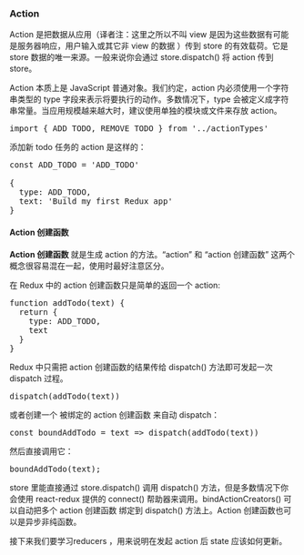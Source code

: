 <h3>Action</h3>

Action 是把数据从应用（译者注：这里之所以不叫 view 是因为这些数据有可能是服务器响应，用户输入或其它非 view 的数据 ）传到 store 的有效载荷。它是 store 数据的唯一来源。一般来说你会通过 store.dispatch() 将 action 传到 store。

Action 本质上是 JavaScript 普通对象。我们约定，action 内必须使用一个字符串类型的 type 字段来表示将要执行的动作。多数情况下，type 会被定义成字符串常量。当应用规模越来越大时，建议使用单独的模块或文件来存放 action。
<pre>
import { ADD_TODO, REMOVE_TODO } from '../actionTypes'
</pre>

添加新 todo 任务的 action 是这样的：

<pre>
const ADD_TODO = 'ADD_TODO'

{
  type: ADD_TODO,
  text: 'Build my first Redux app'
}
</pre>

<h4>Action 创建函数</h4>

<b>Action 创建函数</b> 就是生成 action 的方法。“action” 和 “action 创建函数” 这两个概念很容易混在一起，使用时最好注意区分。

在 Redux 中的 action 创建函数只是简单的返回一个 action:
<pre>
function addTodo(text) {
  return {
    type: ADD_TODO,
    text
  }
}
</pre>

Redux 中只需把 action 创建函数的结果传给 dispatch() 方法即可发起一次 dispatch 过程。
<pre>
dispatch(addTodo(text))
</pre>


或者创建一个 被绑定的 action 创建函数 来自动 dispatch：
<pre>
const boundAddTodo = text => dispatch(addTodo(text))
</pre>
然后直接调用它：
<pre>
boundAddTodo(text);
</pre>
store 里能直接通过 store.dispatch() 调用 dispatch() 方法，但是多数情况下你会使用 react-redux 提供的 connect() 帮助器来调用。bindActionCreators() 可以自动把多个 action 创建函数 绑定到 dispatch() 方法上。Action 创建函数也可以是异步非纯函数。


接下来我们要学习reducers ，用来说明在发起 action 后 state 应该如何更新。
